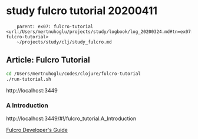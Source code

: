 
# study fulcro tutorial 20200411 

		parent: ex07: fulcro-tutorial <url:/Users/mertnuhoglu/projects/study/logbook/log_20200324.md#tn=ex07: fulcro-tutorial>
		~/projects/study/clj/study_fulcro.md

## Article: Fulcro Tutorial 

``` bash
cd /Users/mertnuhoglu/codes/clojure/fulcro-tutorial
./run-tutorial.sh
``` 

http://localhost:3449

### A Introduction

http://localhost:3449/#!/fulcro_tutorial.A_Introduction

[Fulcro Developer's Guide](http://book.fulcrologic.com/)



